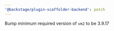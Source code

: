 ```yaml
---
'@backstage/plugin-scaffolder-backend': patch
---
```


Bump minimum required version of `vm2` to be 3.9.17
